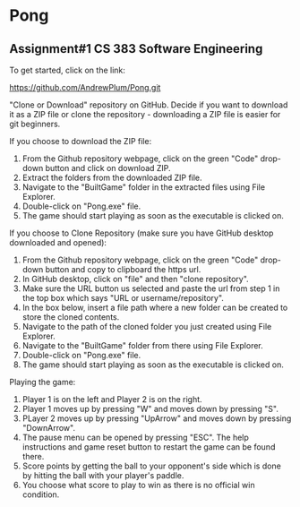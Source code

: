 # Pong
## Assignment#1 CS 383 Software Engineering

To get started, click on the link:

https://github.com/AndrewPlum/Pong.git

"Clone or Download" repository on GitHub.
Decide if you want to download it as a ZIP file or clone the repository - downloading a ZIP file is easier for git beginners.

If you choose to download the ZIP file:
1) From the Github repository webpage, click on the green "Code" drop-down button and click on download ZIP.
2) Extract the folders from the downloaded ZIP file.
3) Navigate to the "BuiltGame" folder in the extracted files using File Explorer.
4) Double-click on "Pong.exe" file.
5) The game should start playing as soon as the executable is clicked on.

If you choose to Clone Repository (make sure you have GitHub desktop downloaded and opened):
1) From the Github repository webpage, click on the green "Code" drop-down button and copy to clipboard the https url.
2) In GitHub desktop, click on "file" and then "clone repository".
3) Make sure the URL button us selected and paste the url from step 1 in the top box which says "URL or username/repository".
4) In the box below, insert a file path where a new folder can be created to store the cloned contents. 
5) Navigate to the path of the cloned folder you just created using File Explorer.
6) Navigate to the "BuiltGame" folder from there using File Explorer.
7) Double-click on "Pong.exe" file.
8) The game should start playing as soon as the executable is clicked on.

Playing the game:
1) Player 1 is on the left and Player 2 is on the right.
2) Player 1 moves up by pressing "W" and moves down by pressing "S".
3) PLayer 2 moves up by pressing "UpArrow" and moves down by pressing "DownArrow".
4) The pause menu can be opened by pressing "ESC". The help instructions and game reset button to restart the game can be found there.
5) Score points by getting the ball to your opponent's side which is done by hitting the ball with your player's paddle.
6) You choose what score to play to win as there is no official win condition. 
